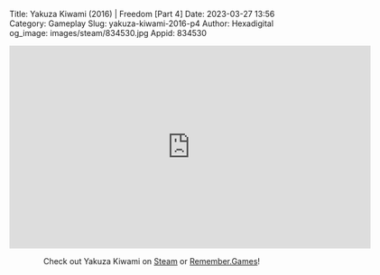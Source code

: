 Title: Yakuza Kiwami (2016) | Freedom [Part 4]
Date: 2023-03-27 13:56
Category: Gameplay
Slug: yakuza-kiwami-2016-p4
Author: Hexadigital
og_image: images/steam/834530.jpg
Appid: 834530

<center><iframe src="https://www.youtube.com/embed/Z5zlxE-Zcwk?feature=oembed" allow="accelerometer; autoplay; encrypted-media; gyroscope; picture-in-picture" width="640" height="360" frameborder="0"></iframe>

Check out Yakuza Kiwami on [Steam](https://store.steampowered.com/app/834530/?curator_clanid=34633900) or [Remember.Games](https://remember.games/game/342/)!</center>